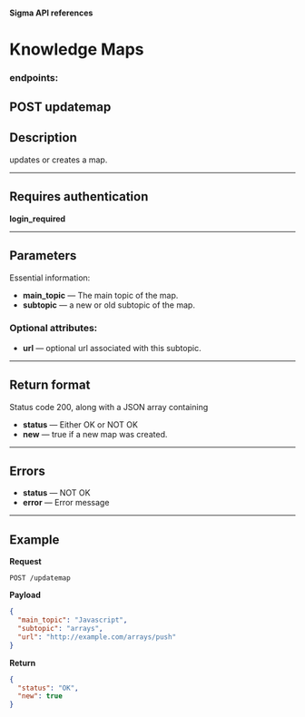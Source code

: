 #### Sigma API references

# Knowledge Maps
### endpoints:


## POST updatemap

## Description
updates or creates a map.

***

## Requires authentication
**login_required**

***

## Parameters
Essential information:


- **main_topic** — The main topic of the map. 
- **subtopic** — a new or old subtopic of the map. 

### Optional attributes:
- **url** — optional url associated with this subtopic.

***

## Return format
Status code 200, along with a JSON array containing 
- **status** — Either OK or NOT OK
- **new** — true if a new map was created. 

***

## Errors
- **status** — NOT OK
- **error** — Error message

***

## Example
**Request**

    POST /updatemap

**Payload**
``` json
{
  "main_topic": "Javascript",
  "subtopic": "arrays",
  "url": "http://example.com/arrays/push"
}
```


**Return**
``` json
{
  "status": "OK",
  "new": true
}
```
